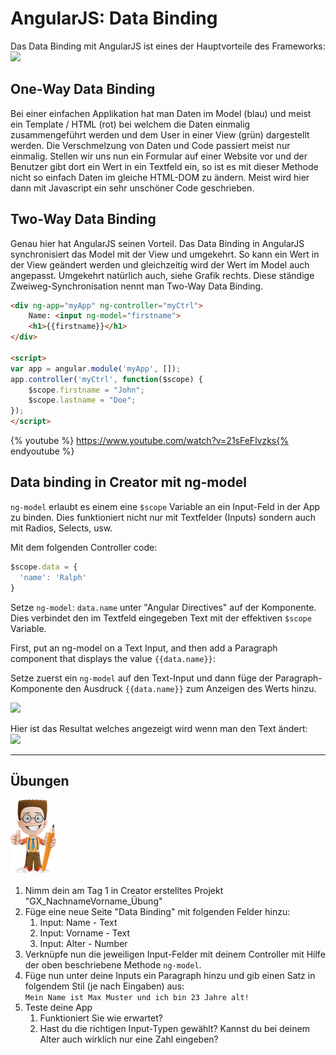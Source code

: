 # AngularJS: Data Binding

Das Data Binding mit AngularJS ist eines der Hauptvorteile des Frameworks:  
![](https://s3-us-west-2.amazonaws.com/s.cdpn.io/t-42/q1_2015_img1.png)

## One-Way Data Binding

Bei einer einfachen Applikation hat man Daten im Model \(blau\) und meist ein Template / HTML \(rot\) bei welchem die Daten einmalig zusammengeführt werden und dem User in einer View \(grün\) dargestellt werden. Die Verschmelzung von Daten und Code passiert meist nur einmalig. Stellen wir uns nun ein Formular auf einer Website vor und der Benutzer gibt dort ein Wert in ein Textfeld ein, so ist es mit dieser Methode nicht so einfach Daten im gleiche HTML-DOM zu ändern. Meist wird hier dann mit Javascript ein sehr unschöner Code geschrieben.

## Two-Way Data Binding

Genau hier hat AngularJS seinen Vorteil. Das Data Binding in AngularJS synchronisiert das Model mit der View und umgekehrt. So kann ein Wert in der View geändert werden und gleichzeitig wird der Wert im Model auch angepasst. Umgekehrt natürlich auch, siehe Grafik rechts. Diese ständige Zweiweg-Synchronisation nennt man Two-Way Data Binding.

```html
<div ng-app="myApp" ng-controller="myCtrl">
    Name: <input ng-model="firstname">
    <h1>{{firstname}}</h1>
</div>

<script>
var app = angular.module('myApp', []);
app.controller('myCtrl', function($scope) {
    $scope.firstname = "John";
    $scope.lastname = "Doe";
});
</script>
```

{% youtube %} https://www.youtube.com/watch?v=21sFeFlvzks{% endyoutube %}




## Data binding in Creator mit ng-model

`ng-model` erlaubt es einem eine `$scope` Variable an ein Input-Feld in der App zu binden. Dies funktioniert nicht nur mit Textfelder \(Inputs\) sondern auch mit Radios, Selects, usw.

Mit dem folgenden Controller code:

```js
$scope.data = {
  'name': 'Ralph'
}
```

Setze `ng-model`: `data.name` unter "Angular Directives" auf der Komponente. Dies verbindet den im Textfeld eingegeben Text mit der effektiven `$scope` Variable.

First, put an ng-model on a Text Input, and then add a Paragraph component that displays the value `{{data.name}}`:

Setze zuerst ein `ng-model` auf den Text-Input und dann füge der Paragraph-Komponente den Ausdruck `{{data.name}}` zum Anzeigen des Werts hinzu.

![](https://files.readme.io/ceef229-Ionic_Creator_2016-10-31_19-54-57.png)

Hier ist das Resultat welches angezeigt wird wenn man den Text ändert:  
![](https://files.readme.io/8887f44-Screenshot_2016-10-31_19.52.20.png)

---

## Übungen

![](/_allgemein/ralph_uebung.png)

1. Nimm dein am Tag 1 in Creator erstelltes  Projekt "GX\_NachnameVorname\_Übung"
2. Füge eine neue Seite "Data Binding" mit folgenden Felder hinzu:
   1. Input: Name - Text
   2. Input: Vorname - Text
   3. Input: Alter - Number
3. Verknüpfe nun die jeweiligen Input-Felder mit deinem Controller mit Hilfe der oben beschriebene Methode ```ng-model```.
4. Füge nun unter deine Inputs ein Paragraph hinzu und gib einen Satz in folgendem Stil \(je nach Eingaben\) aus:  
```Mein Name ist Max Muster und ich bin 23 Jahre alt!```
5. Teste deine App  
   1. Funktioniert Sie wie erwartet?  
   2. Hast du die richtigen Input-Typen gewählt? Kannst du bei deinem Alter auch wirklich nur eine Zahl eingeben?



